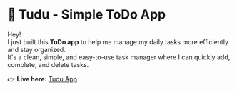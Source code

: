 # 📝 Tudu - Simple ToDo App

Hey!  
I just built this **ToDo app** to help me manage my daily tasks more efficiently and stay organized.  
It's a clean, simple, and easy-to-use task manager where I can quickly add, complete, and delete tasks.

👉 **Live here:** [Tudu App](https://tudu-zeta.vercel.app/)